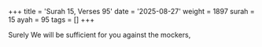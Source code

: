 +++
title = 'Surah 15, Verses 95'
date = '2025-08-27'
weight = 1897
surah = 15
ayah = 95
tags = []
+++

Surely We will be sufficient for you against the mockers,